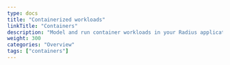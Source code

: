 ```yaml
---
type: docs
title: "Containerized workloads"
linkTitle: "Containers"
description: "Model and run container workloads in your Radius application"
weight: 300
categories: "Overview"
tags: ["containers"]
---
```

